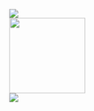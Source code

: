 <div align="left">
	<img src="https://metrics.lecoq.io/kid1110?template=classic&config.timezone=Asia%2FShanghai">
</div>
	<div align="left">
	<img height="137px" src="https://github-readme-stats.vercel.app/api?username=kid1110&show_icons=true&theme=radical" />
</div>

<div align="mid">
	<img  src="https://github-readme-stats.vercel.app/api/top-langs/?username=kid1110&layout=compact&show_icons=true&theme=radical" />
</div>	









